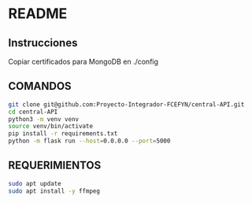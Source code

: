 # README

## Instrucciones

Copiar certificados para MongoDB en ./config

## COMANDOS
```bash
git clone git@github.com:Proyecto-Integrador-FCEFYN/central-API.git
cd central-API
python3 -m venv venv
source venv/bin/activate
pip install -r requirements.txt
python -m flask run --host=0.0.0.0 --port=5000
```

## REQUERIMIENTOS

```bash
sudo apt update
sudo apt install -y ffmpeg
```